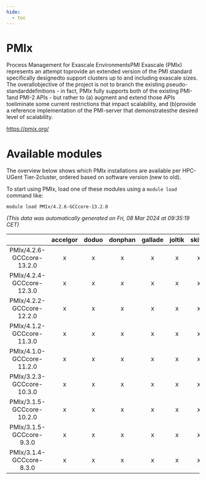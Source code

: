```yaml
---
hide:
  - toc
---
```


PMIx
====


Process Management for Exascale EnvironmentsPMI Exascale (PMIx) represents an attempt toprovide an extended version of the PMI standard specifically designedto support clusters up to and including exascale sizes. The overallobjective of the project is not to branch the existing pseudo-standarddefinitions - in fact, PMIx fully supports both of the existing PMI-1and PMI-2 APIs - but rather to (a) augment and extend those APIs toeliminate some current restrictions that impact scalability, and (b)provide a reference implementation of the PMI-server that demonstratesthe desired level of scalability.

https://pmix.org/
# Available modules


The overview below shows which PMIx installations are available per HPC-UGent Tier-2cluster, ordered based on software version (new to old).

To start using PMIx, load one of these modules using a `module load` command like:

```shell
module load PMIx/4.2.6-GCCcore-13.2.0
```

*(This data was automatically generated on Fri, 08 Mar 2024 at 09:35:19 CET)*  

| |accelgor|doduo|donphan|gallade|joltik|skitty|
| :---: | :---: | :---: | :---: | :---: | :---: | :---: |
|PMIx/4.2.6-GCCcore-13.2.0|x|x|x|x|x|x|
|PMIx/4.2.4-GCCcore-12.3.0|x|x|x|x|x|x|
|PMIx/4.2.2-GCCcore-12.2.0|x|x|x|x|x|x|
|PMIx/4.1.2-GCCcore-11.3.0|x|x|x|x|x|x|
|PMIx/4.1.0-GCCcore-11.2.0|x|x|x|x|x|x|
|PMIx/3.2.3-GCCcore-10.3.0|x|x|x|x|x|x|
|PMIx/3.1.5-GCCcore-10.2.0|x|x|x|x|x|x|
|PMIx/3.1.5-GCCcore-9.3.0|x|x|x|x|x|x|
|PMIx/3.1.4-GCCcore-8.3.0|x|x|x|x|x|x|
